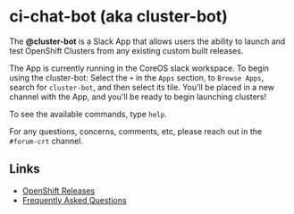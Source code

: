 # ci-chat-bot (aka cluster-bot)
The **@cluster-bot** is a Slack App that allows users the ability to launch and test OpenShift Clusters from any existing custom built releases. 

The App is currently running in the CoreOS slack workspace. To begin using the cluster-bot: Select the `+` in the `Apps` section, to `Browse Apps`, search for `cluster-bot`, and then select its tile. 
You'll be placed in a new channel with the App, and you'll be ready to begin launching clusters! 

To see the available commands, type `help`.

For any questions, concerns, comments, etc, please reach out in the `#forum-crt` channel.

## Links
* [OpenShift Releases](https://amd64.ocp.releases.ci.openshift.org/)
* [Frequently Asked Questions](https://github.com/openshift/ci-chat-bot/blob/master/docs/FAQ.md)


